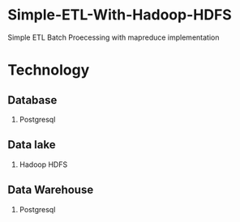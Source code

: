 # Simple-ETL-With-Hadoop-HDFS
Simple ETL Batch Proecessing with mapreduce implementation

# Technology

## Database 
1. Postgresql

## Data lake 
1. Hadoop HDFS

## Data Warehouse 
1. Postgresql
